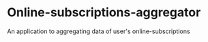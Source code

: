 # Online-subscriptions-aggregator
An application to aggregating data of user's online-subscriptions
